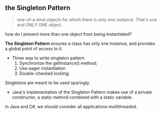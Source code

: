 ## the Singleton Pattern
> one-of-a-kind objects for which there is only one instance.
That's one and ONLY ONE object.

how do I prevent more than one object from being instantiated?

**The Singleton Pattern** ensures a class has only one instance, and provides a global point of access to it.

- Three way to write singleton pattern 
    1. Synchronize the getInstance() method;
    2. Use eager instantiation
    3. Double-checked locking;

Singletons are meant to be used sparingly.

- Java's implementation of the Singleton Pattern makes use of a private constructor, a static method combined with a static variable.

in Java and C#, we should consider all applications multithreaded.